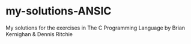 # my-solutions-ANSIC
My solutions for the exercises in The C Programming Language by Brian Kernighan &amp; Dennis Ritchie
